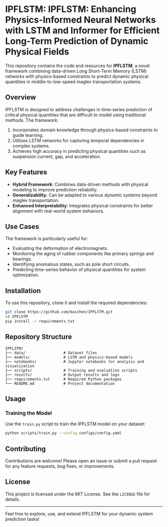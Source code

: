 # IPFLSTM: IPFLSTM: Enhancing Physics-Informed Neural Networks with LSTM and Informer for Efficient Long-Term Prediction of Dynamic Physical Fields

This repository contains the code and resources for **IPFLSTM**, a novel framework combining data-driven Long Short-Term Memory (LSTM) networks with physics-based constraints to predict dynamic physical quantities in middle-to-low-speed maglev transportation systems.

## Overview
IPFLSTM is designed to address challenges in time-series prediction of critical physical quantities that are difficult to model using traditional methods. The framework:

1. Incorporates domain knowledge through physics-based constraints to guide learning.
2. Utilizes LSTM networks for capturing temporal dependencies in complex systems.
3. Achieves high accuracy in predicting physical quantities such as suspension current, gap, and acceleration.

## Key Features
- **Hybrid Framework**: Combines data-driven methods with physical modeling to improve prediction reliability.
- **Generalizability**: Can be adapted to various dynamic systems beyond maglev transportation.
- **Enhanced Interpretability**: Integrates physical constraints for better alignment with real-world system behaviors.

## Use Cases
The framework is particularly useful for:
- Evaluating the deformation of electromagnets.
- Monitoring the aging of rubber components like primary springs and bearings.
- Identifying anomalous states, such as pole short circuits.
- Predicting time-series behavior of physical quantities for system optimization.

## Installation
To use this repository, clone it and install the required dependencies:

```bash
git clone https://github.com/baichen/IPFLSTM.git
cd IPFLSTM
pip install -r requirements.txt
```

## Repository Structure
```plaintext
IPFLSTM/
├── data/                 # Dataset files
├── models/               # LSTM and physics-based models
├── notebooks/            # Jupyter notebooks for analysis and visualization
├── scripts/              # Training and evaluation scripts
├── results/              # Output results and logs
├── requirements.txt      # Required Python packages
└── README.md             # Project documentation
```

## Usage
### Training the Model
Use the `train.py` script to train the IPFLSTM model on your dataset:

```bash
python scripts/train.py --config configs/config.yaml
```

## Contributing
Contributions are welcome! Please open an issue or submit a pull request for any feature requests, bug fixes, or improvements.

## License
This project is licensed under the MIT License. See the `LICENSE` file for details.

---

Feel free to explore, use, and extend IPFLSTM for your dynamic system prediction tasks!
